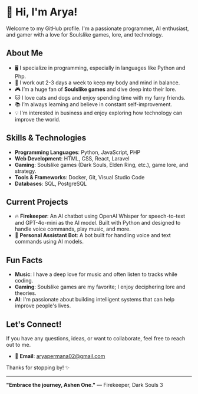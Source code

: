 # 👋 Hi, I'm Arya! 

Welcome to my GitHub profile. I'm a passionate programmer, AI enthusiast, and gamer with a love for Soulslike games, lore, and technology.

## About Me

- 🖥️ I specialize in programming, especially in languages like Python and Php.
- 💪 I work out 2-3 days a week to keep my body and mind in balance.
- 🎮 I’m a huge fan of **Soulslike games** and dive deep into their lore.
- 🐱 I love cats and dogs and enjoy spending time with my furry friends.
- 📚 I’m always learning and believe in constant self-improvement.
- 💡 I'm interested in business and enjoy exploring how technology can improve the world.

## Skills & Technologies

- **Programming Languages**: Python, JavaScript, PHP
- **Web Development**: HTML, CSS, React, Laravel
- **Gaming**: Soulslike games (Dark Souls, Elden Ring, etc.), game lore, and strategy.
- **Tools & Frameworks**: Docker, Git, Visual Studio Code
- **Databases**: SQL, PostgreSQL

## Current Projects

- 🔥 **Firekeeper**: An AI chatbot using OpenAI Whisper for speech-to-text and GPT-4o-mini as the AI model. Built with Python and designed to handle voice commands, play music, and more.
- 💬 **Personal Assistant Bot**: A bot built for handling voice and text commands using AI models.

## Fun Facts

- **Music**: I have a deep love for music and often listen to tracks while coding.
- **Gaming**: Soulslike games are my favorite; I enjoy deciphering lore and theories.
- **AI**: I'm passionate about building intelligent systems that can help improve people's lives.

## Let's Connect!

If you have any questions, ideas, or want to collaborate, feel free to reach out to me.

- 📧 **Email**: aryapermana02@gmail.com

Thanks for stopping by! ✨

---

**"Embrace the journey, Ashen One."** — Firekeeper, Dark Souls 3
